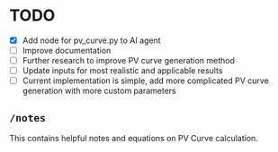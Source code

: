 # TODO
- [X] Add node for pv_curve.py to AI agent
- [ ] Improve documentation
- [ ] Further research to improve PV curve generation method
- [ ] Update inputs for most realistic and applicable results
- [ ] Current implementation is simple, add more complicated PV curve generation with more custom parameters

## `/notes`
This contains helpful notes and equations on PV Curve calculation.